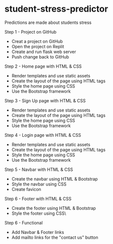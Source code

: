 # student-stress-predictor
Predictions are made about students stress

Step 1 - Project on GitHub
  * Creat a project on GitHub
  * Open the project on Replit
  * Create and run flask web server
  * Push change back to GitHub

Step 2 - Home page with HTML & CSS
  * Render templates and use static assets
  * Create the layout of the page using HTML tags
  * Style the home page using CSS
  * Use the Bootstrap framework

Step 3 - Sign Up page with HTML & CSS
  * Render templates and use static assets
  * Create the layout of the page using HTML tags
  * Style the home page using CSS
  * Use the Bootstrap framework

Step 4 - Login page with HTML & CSS
  * Render templates and use static assets
  * Create the layout of the page using HTML tags
  * Style the home page using CSS
  * Use the Bootstrap framework

Step 5 - Navbar with HTML & CSS
  * Create the navbar using HTML & Bootstrap
  * Style the navbar using CSS
  * Create favicon

Step 6 - Footer with HTML & CSS
  * Create the footer using HTML & Bootstrap
  * Style the footer using CSS\

Step 6 - Functional
  * Add Navbar & Footer links
  * Add mailto links for the "contact us" button
